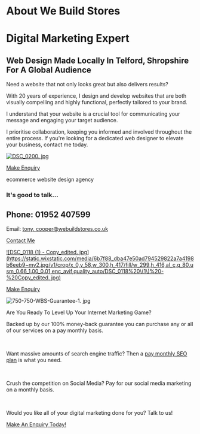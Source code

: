 # About We Build Stores


# Digital Marketing Expert

## Web Design Made Locally In Telford, Shropshire For A Global Audience

Need a website that not only looks great but also delivers results?

With 20 years of experience, I design and develop websites that are both visually compelling and highly functional, perfectly tailored to your brand.

I understand that your website is a crucial tool for communicating your message and engaging your target audience.

I prioritise collaboration, keeping you informed and involved throughout the entire process. If you're looking for a dedicated web designer to elevate your business, contact me today.

[![DSC_0200. jpg](https://static.wixstatic.com/media/6b7f88_7b1ea0a54a034eeda6325001d992261e~mv2.jpg/v1/crop/x_0,y_0,w_2204,h_3065/fill/w_299,h_416,al_c,q_80,usm_0.66_1.00_0.01,enc_avif,quality_auto/DSC_0200.jpg)](https://www.webuildstores.co.uk/website-design)

[Make Enquiry](https://www.webuildstores.co.uk/contact)

ecommerce website design agency

### It's good to talk...

## Phone: 01952 407599 
 
Email: [tony. cooper@webuildstores.co.uk](mailto:tony.cooper@webuildstores.co.uk)

[Contact Me](https://www.webuildstores.co.uk/post/project-management-guide)

[![DSC_0118 \(1\) - Copy_edited. jpg](https://static.wixstatic.com/media/6b7f88_dba47e50ad794529822a7a4198b6eeb9~mv2.jpg/v1/crop/x_0,y_58,w_300,h_417/fill/w_299,h_416,al_c,q_80,usm_0.66_1.00_0.01,enc_avif,quality_auto/DSC_0118%20\(1\)%20-%20Copy_edited. jpg)](https://www.webuildstores.co.uk/website-design)

[Make Enquiry](https://www.webuildstores.co.uk/contact)

![750-750-WBS-Guarantee-1. jpg](https://static.wixstatic.com/media/6b7f88_a675ac7772b54b729fec8f6a16b92078~mv2.jpg/v1/fill/w_157,h_149,al_c,q_80,usm_0.66_1.00_0.01,enc_avif,quality_auto/750-750-WBS-Guarantee-1.jpg)

Are You Ready To Level Up Your Internet Marketing Game?

Backed up by our 100% money-back guarantee you can purchase any or all of our services on a pay monthly basis.

​

Want massive amounts of search engine traffic? Then a [pay monthly SEO plan](https://www.webuildstores.co.uk/seo-copywriting) is what you need.

​

Crush the competition on Social Media? Pay for our social media marketing on a monthly basis.

​

Would you like all of your digital marketing done for you? Talk to us!

[Make An Enquiry Today!](https://www.webuildstores.co.uk/contact)
